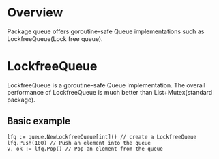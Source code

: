 # Overview

Package queue offers goroutine-safe Queue implementations such as LockfreeQueue(Lock free queue).

# LockfreeQueue

LockfreeQueue is a goroutine-safe Queue implementation. The overall performance of LockfreeQueue is much better than List+Mutex(standard package).

## Basic example

    lfq := queue.NewLockfreeQueue[int]() // create a LockfreeQueue
    lfq.Push(100) // Push an element into the queue
    v, ok := lfq.Pop() // Pop an element from the queue
